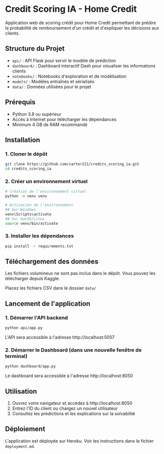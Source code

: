 # Credit Scoring IA - Home Credit

Application web de scoring crédit pour Home Credit permettant de prédire la probabilité de remboursement d'un crédit et d'expliquer les décisions aux clients.

## Structure du Projet

- `api/` : API Flask pour servir le modèle de prédiction
- `dashboard/` : Dashboard interactif Dash pour visualiser les informations clients
- `notebooks/` : Notebooks d'exploration et de modélisation
- `models/` : Modèles entraînés et sérialisés
- `data/` : Données utilisées pour le projet

## Prérequis

- Python 3.8 ou supérieur
- Accès à Internet pour télécharger les dépendances
- Minimum 4 GB de RAM recommandé

## Installation

### 1. Cloner le dépôt

```bash
git clone https://github.com/carter221/credits_scoring_ia.git
cd credits_scoring_ia
```

### 2. Créer un environnement virtuel

```bash
# Création de l'environnement virtuel
python -m venv venv

# Activation de l'environnement
## Sur Windows
venv\Scripts\activate
## Sur macOS/Linux
source venv/bin/activate
```

### 3. Installer les dépendances

```bash
pip install -r requirements.txt
```

## Téléchargement des données

Les fichiers volumineux ne sont pas inclus dans le dépôt. Vous pouvez les télécharger depuis Kaggle:

Placez les fichiers CSV dans le dossier `data/`

## Lancement de l'application

### 1. Démarrer l'API backend

```bash
python api/app.py
```

L'API sera accessible à l'adresse http://localhost:5007

### 2. Démarrer le Dashboard (dans une nouvelle fenêtre de terminal)

```bash
python dashboard/app.py
```

Le dashboard sera accessible à l'adresse http://localhost:8050

## Utilisation

1. Ouvrez votre navigateur et accédez à http://localhost:8050
2. Entrez l'ID du client ou chargez un nouvel utilisateur
3. Consultez les prédictions et les explications sur la solvabilité

## Déploiement

L'application est déployée sur Heroku. Voir les instructions dans le fichier `deployment.md`.
